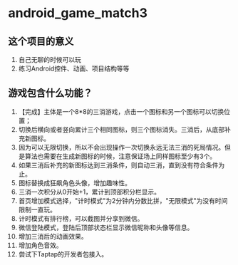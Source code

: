 # android_game_match3

## 这个项目的意义

1. 自己无聊的时候可以玩
2. 练习Android控件、动画、项目结构等等

## 游戏包含什么功能？

1. 【完成】主体是一个8*8的三消游戏，点击一个图标和另一个图标可以切换位置；
2. 切换后横向或者竖向累计三个相同图标，则三个图标消失。三消后，从底部补充新图标。
3. 因为可以无限切换，所以不会出现操作一次切换永远无法三消的死局情况。但是算法也需要在生成新图标的时候，注意保证场上同样图标至少有3个。
4. 如果三消后补充的新图标达到三消条件，则自动三消，直到没有符合条件为止。
5. 图标替换成狂飙角色头像，增加趣味性。
6. 三消一次积分从0开始+1，累计到顶部积分栏显示。
7. 首页增加模式选择，"计时模式"为2分钟内分数比拼，"无限模式"为没有时间限制一直玩。
8. 计时模式有排行榜，可以截图并分享到微信。
9. 微信登陆模式，登陆后顶部状态栏显示微信昵称和头像等信息。
10. 增加三消后的动画效果。
11. 增加角色音效。
12. 尝试下Taptap的开发者包接入。
